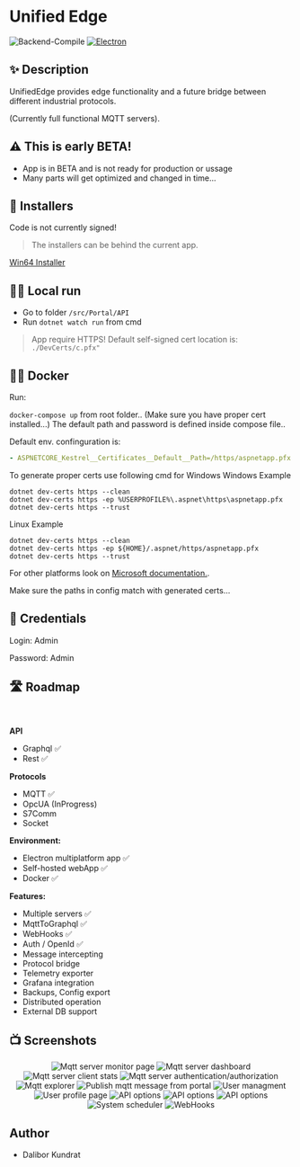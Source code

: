 # Unified Edge

![Backend-Compile](https://github.com/damikun/UnifiedEdge/actions/workflows/Clean-Restore-Compile.yml/badge.svg)
[![Electron](https://github.com/damikun/UnifiedEdge/actions/workflows/Build-Electron-Artefact.yml/badge.svg)](https://github.com/damikun/UnifiedEdge/actions/workflows/Build-Electron-Artefact.yml)

## ✨ Description

UnifiedEdge provides edge functionality and a future bridge between different industrial protocols. 

(Currently full functional MQTT servers).

## ⚠️ This is early BETA!
- App is in BETA and is not ready for production or ussage
- Many parts will get optimized and changed in time...


##  💾 Installers

Code is not currently signed! 

>The installers can be behind the current app.

[Win64 Installer](https://www.dropbox.com/s/73r18os0vu5tsyv/UnifiedEdge%20Setup%201.0.1.exe?dl=0)


## 🧑‍💻 Local run

- Go to folder `/src/Portal/API`
- Run `dotnet watch run` from cmd


>App require HTTPS! Default self-signed cert location is: `./DevCerts/c.pfx"`


## 🧑‍💻 Docker

Run:

`docker-compose up` from root folder.. (Make sure you have proper cert installed...) The default path and password is defined inside compose file.. 

Default env. confinguration is:

```yaml
- ASPNETCORE_Kestrel__Certificates__Default__Path=/https/aspnetapp.pfx
```

To generate proper certs use following cmd for Windows 
Windows Example
```cli
dotnet dev-certs https --clean
dotnet dev-certs https -ep %USERPROFILE%\.aspnet\https\aspnetapp.pfx
dotnet dev-certs https --trust
```

Linux Example
```cli
dotnet dev-certs https --clean
dotnet dev-certs https -ep ${HOME}/.aspnet/https/aspnetapp.pfx
dotnet dev-certs https --trust
```

For other platforms look on [Microsoft documentation.](https://learn.microsoft.com/en-us/aspnet/core/security/docker-https?view=aspnetcore-7.0).

Make sure the paths in config match with generated certs...

## 👤 Credentials

Login: Admin

Password: Admin

## 🛣 Roadmap
</br>

**API**
- Graphql ✅
- Rest ✅
  
**Protocols**
- MQTT ✅
- OpcUA (InProgress)
- S7Comm
- Socket

**Environment:**
- Electron multiplatform app ✅
- Self-hosted webApp ✅
- Docker ✅

**Features:**
- Multiple servers ✅
- MqttToGraphql ✅
- WebHooks ✅
- Auth / OpenId ✅
- Message intercepting
- Protocol bridge
- Telemetry exporter
- Grafana integration
- Backups, Config export
- Distributed operation
- External DB support

## 📺 Screenshots

<p align="center">
    <img src="./Doc/Screens/monitor_screen.png" alt="Mqtt server monitor page" />
    <img src="./Doc/Screens/server_screen.png" alt="Mqtt server dashboard" />
    <img src="./Doc/Screens/clinet_statistic.png" alt="Mqtt server client stats" />
    <img src="./Doc/Screens/server_auth.png" alt="Mqtt server authentication/authorization" />
    <img src="./Doc/Screens/server_explorer.png" alt="Mqtt explorer" />
    <img src="./Doc/Screens/server_publish_message.png" alt="Publish mqtt message from portal" />
    <img src="./Doc/Screens/server_users.png" alt="User managment" />
    <img src="./Doc/Screens/user_profile.png" alt="User profile page" />
    <img src="./Doc/Screens/api.png" alt="API options" />      
    <img src="./Doc/Screens/graphql.png" alt="API options" /> 
    <img src="./Doc/Screens/rest.png" alt="API options" />
    <img src="./Doc/Screens/system_scheduler.png" alt="System scheduler" />    
    <img src="./Doc/Screens/Hook_Screen.png" alt="WebHooks" />     
</p>

## Author
- Dalibor Kundrat